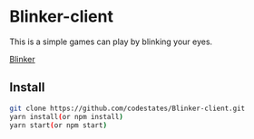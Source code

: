 # Blinker-client

This is a simple games can play by blinking your eyes.

[Blinker](https://codestates-blinker.ml/)

## Install

```bash
git clone https://github.com/codestates/Blinker-client.git
yarn install(or npm install)
yarn start(or npm start)
```



